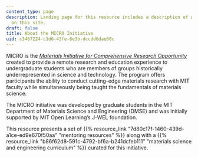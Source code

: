 ```yaml
---
content_type: page
description: Landing page for this resource includes a description of what is contained
  on this site.
draft: false
title: About the MICRO Initiative
uid: c3467224-c1d6-43fe-8e3b-dccdd6dae60c
---
```

MICRO is the [*Materials Initiative for Comprehensive Research Opportunity*](https://micro.mit.edu/) created to provide a remote research and education experience to undergraduate students who are members of groups historically underrepresented in science and technology. The program offers participants the ability to conduct cutting-edge materials research with MIT faculty while simultaneously being taught the fundamentals of materials science.

The MICRO initiative was developed by graduate students in the MIT Department of Materials Science and Engineering (DMSE) and was initially supported by MIT Open Learning’s J-WEL foundation.

This resource presents a set of {{% resource_link "7d80c17f-1460-439d-a1ce-ed9e670f50aa" "mentoring resources" %}} along with a {{% resource_link "b86f62d8-591c-4792-bf6a-b241dcfeb111" "materials science and engineering curriculum" %}} curated for this initiative.